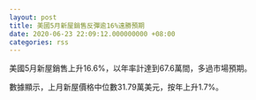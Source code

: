 ```yaml
---
layout: post
title: 美國5月新屋銷售反彈逾16%遠勝預期
date: 2020-06-23 22:09:12.000000000 +08:00
categories: rss
---
```


美國5月新屋銷售上升16.6%，以年率計達到67.6萬間，多過市場預期。

數據顯示，上月新屋價格中位數31.79萬美元，按年上升1.7%。
